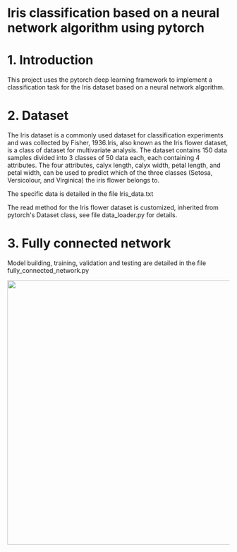 # Iris classification based on a neural network algorithm using pytorch

# 1. Introduction
 
This project uses the pytorch deep learning framework to implement a classification task for the Iris dataset based on a neural network algorithm.
 
# 2. Dataset
The Iris dataset is a commonly used dataset for classification experiments and was collected by Fisher, 1936.Iris, also known as the Iris flower dataset, is a class of dataset for multivariate analysis. The dataset contains 150 data samples divided into 3 classes of 50 data each, each containing 4 attributes. The four attributes, calyx length, calyx width, petal length, and petal width, can be used to predict which of the three classes (Setosa, Versicolour, and Virginica) the iris flower belongs to.

The specific data is detailed in the file Iris_data.txt

The read method for the Iris flower dataset is customized, inherited from pytorch's Dataset class, see file data_loader.py for details.

# 3. Fully connected network
Model building, training, validation and testing are detailed in the file fully_connected_network.py 
 
 <img src="https://user-images.githubusercontent.com/102544244/211217925-3b96de9c-48a1-4463-b328-3f73b820a85d.png" width="600px">
